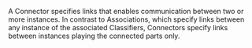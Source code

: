 A Connector specifies links that enables communication between two or more instances. In contrast to Associations, which specify links between any instance of the associated Classifiers, Connectors specify links between instances playing the connected parts only.